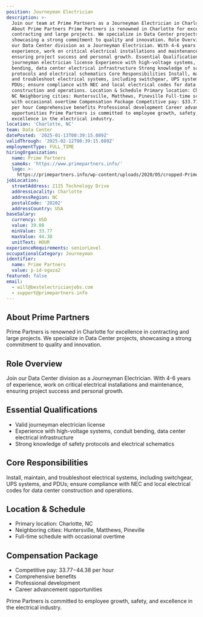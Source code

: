 ```yaml
---
position: Journeyman Electrician
description: >-
  Join our team at Prime Partners as a Journeyman Electrician in Charlotte, NC.
  About Prime Partners Prime Partners is renowned in Charlotte for excellence in
  contracting and large projects. We specialize in Data Center projects,
  showcasing a strong commitment to quality and innovation. Role Overview Join
  our Data Center division as a Journeyman Electrician. With 4-6 years of
  experience, work on critical electrical installations and maintenance,
  ensuring project success and personal growth. Essential Qualifications Valid
  journeyman electrician license Experience with high-voltage systems, conduit
  bending, data center electrical infrastructure Strong knowledge of safety
  protocols and electrical schematics Core Responsibilities Install, maintain,
  and troubleshoot electrical systems, including switchgear, UPS systems, and
  PDUs; ensure compliance with NEC and local electrical codes for data center
  construction and operations. Location & Schedule Primary location: Charlotte,
  NC Neighboring cities: Huntersville, Matthews, Pineville Full-time schedule
  with occasional overtime Compensation Package Competitive pay: $33.77-$44.38
  per hour Comprehensive benefits Professional development Career advancement
  opportunities Prime Partners is committed to employee growth, safety, and
  excellence in the electrical industry.
location: 'Charlotte, NC'
team: Data Center
datePosted: '2025-01-13T00:39:15.089Z'
validThrough: '2025-02-12T00:39:15.089Z'
employmentType: FULL_TIME
hiringOrganization:
  name: Prime Partners
  sameAs: 'https://www.primepartners.info/'
  logo: >-
    https://primepartners.info/wp-content/uploads/2020/05/cropped-Prime-Partners-Logo-NO-BG-1-1.png
jobLocation:
  streetAddress: 2115 Technology Drive
  addressLocality: Charlotte
  addressRegion: NC
  postalCode: '28202'
  addressCountry: USA
baseSalary:
  currency: USD
  value: 39.08
  minValue: 33.77
  maxValue: 44.38
  unitText: HOUR
experienceRequirements: seniorLevel
occupationalCategory: Journeyman
identifier:
  name: Prime Partners
  value: p-id-ogaza2
featured: false
email:
  - will@bestelectricianjobs.com
  - support@primepartners.info
---
```




## About Prime Partners
Prime Partners is renowned in Charlotte for excellence in contracting and large projects. We specialize in Data Center projects, showcasing a strong commitment to quality and innovation.

## Role Overview
Join our Data Center division as a Journeyman Electrician. With 4-6 years of experience, work on critical electrical installations and maintenance, ensuring project success and personal growth.

## Essential Qualifications
- Valid journeyman electrician license
- Experience with high-voltage systems, conduit bending, data center electrical infrastructure
- Strong knowledge of safety protocols and electrical schematics

## Core Responsibilities
Install, maintain, and troubleshoot electrical systems, including switchgear, UPS systems, and PDUs; ensure compliance with NEC and local electrical codes for data center construction and operations.

## Location & Schedule
- Primary location: Charlotte, NC
- Neighboring cities: Huntersville, Matthews, Pineville
- Full-time schedule with occasional overtime

## Compensation Package
- Competitive pay: $33.77-$44.38 per hour
- Comprehensive benefits
- Professional development
- Career advancement opportunities

Prime Partners is committed to employee growth, safety, and excellence in the electrical industry.